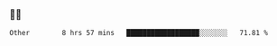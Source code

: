 ### 👨‍💻

<!--START_SECTION:waka-->

```text
Other        8 hrs 57 mins   ██████████████████░░░░░░░   71.81 %
```

<!--END_SECTION:waka-->
